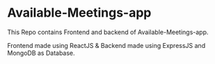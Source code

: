 # Available-Meetings-app

This Repo contains Frontend and backend of Available-Meetings-app.

Frontend made using ReactJS & Backend made using ExpressJS and MongoDB as Database.
